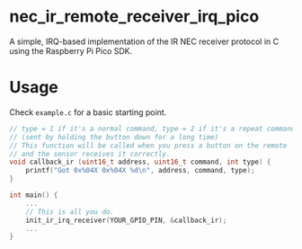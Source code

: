 # nec_ir_remote_receiver_irq_pico
A simple, IRQ-based implementation of the IR NEC receiver protocol in C using the Raspberry Pi Pico SDK.

# Usage
Check `example.c` for a basic starting point.
```c
// type = 1 if it's a normal command, type = 2 if it's a repeat command 
// (sent by holding the button down for a long time)
// This function will be called when you press a button on the remote
// and the sensor receives it correctly.
void callback_ir (uint16_t address, uint16_t command, int type) {
    printf("Got 0x%04X 0x%04X %d\n", address, command, type);
}

int main() {
    ...
    // This is all you do.
    init_ir_irq_receiver(YOUR_GPIO_PIN, &callback_ir);
    ...
}
```
